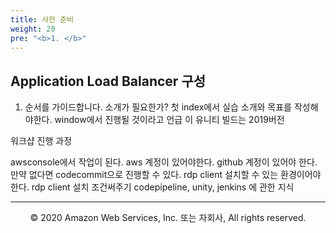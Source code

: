```yaml
---
title: 사전 준비
weight: 20
pre: "<b>1. </b>"
---
```


## Application Load Balancer 구성
1. 순서를 가이드합니다.
소개가 필요한가?
첫 index에서 실습 소개와 목표를 작성해야한다.
window에서 진행될 것이라고 언급
이 유니티 빌드는 2019버전

워크샵 진행 과정

awsconsole에서 작업이 된다. aws 계정이 있어야한다. 
github 계정이 있어야 한다. 만약 없다면 codecommit으로 진행할 수 있다.
rdp client 설치할 수 있는 환경이어야한다. rdp client 설치 조건써주기
codepipeline, unity, jenkins 에 관한 지식

---
<p align="center">
© 2020 Amazon Web Services, Inc. 또는 자회사, All rights reserved.
</p>
